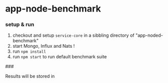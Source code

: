 # app-node-benchmark

### setup & run 

1. checkout and setup `service-core` in a sibbling directory of "app-noded-benchmark"
2. start Mongo, Influx and Nats !
2. run `npm install`
3. run `npm start` to run default benchmark suite

### 

Results will be stored in 
